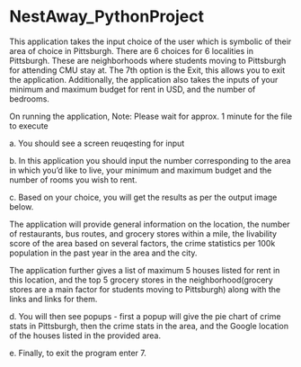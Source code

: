 # NestAway_PythonProject

This application takes the input choice of the user which is symbolic of their area of choice in Pittsburgh. There are 6 choices for 6 localities in Pittsburgh. These are neighborhoods where students moving to Pittsburgh for attending CMU stay at. The 7th option is the Exit, this allows you to exit the application.  Additionally, the application also takes the inputs of your minimum and maximum budget for rent in USD, and the number of bedrooms.

On running the application,
Note: Please wait for approx. 1 minute for the file to execute

a.	You should see a screen reuqesting for input
 
b.	In this application you should input the number corresponding to the area in which you’d like to live, your minimum and maximum budget and the number of rooms you wish to rent.
 
c.	Based on your choice, you will get the results as per the output image below.

The application will provide general information on the location, the number of restaurants, bus routes, and grocery stores within a mile, the livability score of the area based on several factors, the crime statistics per 100k population in the past year in the area and the city. 

The application further gives a list of maximum 5 houses listed for rent in this location, and the top 5 grocery stores in the neighborhood(grocery stores are a main factor for students moving to Pittsburgh) along with the links and links for them.
 
d.	You will then see popups - first a popup will give the pie chart of crime stats in Pittsburgh, then the crime stats in the area, and the Google location of the houses listed in the provided area.

e.	Finally, to exit the program enter 7.
